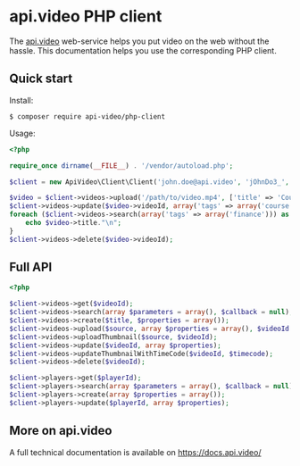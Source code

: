 # api.video PHP client

The [api.video](https://api.video/) web-service helps you put video on the web without the hassle. 
This documentation helps you use the corresponding PHP client.
 
## Quick start

Install:

```shell
$ composer require api-video/php-client
```

Usage:

```php
<?php

require_once dirname(__FILE__) . '/vendor/autoload.php';

$client = new ApiVideo\Client\Client('john.doe@api.video', 'jOhnDo3_', 'johndoe.api.video');

$video = $client->videos->upload('/path/to/video.mp4', ['title' => 'Course #4 - Part B']);
$client->videos->update($video->videoId, array('tags' => array('course', 'economics', 'finance')));
foreach ($client->videos->search(array('tags' => array('finance'))) as $video) {
    echo $video->title."\n";
}
$client->videos->delete($video->videoId);
```

## Full API

```php
<?php

$client->videos->get($videoId);
$client->videos->search(array $parameters = array(), $callback = null);
$client->videos->create($title, $properties = array());
$client->videos->upload($source, array $properties = array(), $videoId = null);
$client->videos->uploadThumbnail($source, $videoId);
$client->videos->update($videoId, array $properties);
$client->videos->updateThumbnailWithTimeCode($videoId, $timecode);
$client->videos->delete($videoId);

$client->players->get($playerId);
$client->players->search(array $parameters = array(), $callback = null);
$client->players->create(array $properties = array());
$client->players->update($playerId, array $properties);
```

## More on api.video

A full technical documentation is available on https://docs.api.video/
